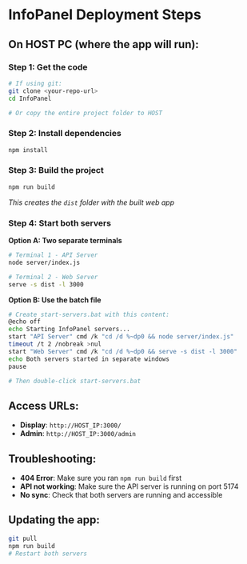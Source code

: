 # InfoPanel Deployment Steps

## On HOST PC (where the app will run):

### Step 1: Get the code
```bash
# If using git:
git clone <your-repo-url>
cd InfoPanel

# Or copy the entire project folder to HOST
```

### Step 2: Install dependencies
```bash
npm install
```

### Step 3: Build the project
```bash
npm run build
```
*This creates the `dist` folder with the built web app*

### Step 4: Start both servers
**Option A: Two separate terminals**
```bash
# Terminal 1 - API Server
node server/index.js

# Terminal 2 - Web Server  
serve -s dist -l 3000
```

**Option B: Use the batch file**
```bash
# Create start-servers.bat with this content:
@echo off
echo Starting InfoPanel servers...
start "API Server" cmd /k "cd /d %~dp0 && node server/index.js"
timeout /t 2 /nobreak >nul
start "Web Server" cmd /k "cd /d %~dp0 && serve -s dist -l 3000"
echo Both servers started in separate windows
pause

# Then double-click start-servers.bat
```

## Access URLs:
- **Display**: `http://HOST_IP:3000/`
- **Admin**: `http://HOST_IP:3000/admin`

## Troubleshooting:
- **404 Error**: Make sure you ran `npm run build` first
- **API not working**: Make sure the API server is running on port 5174
- **No sync**: Check that both servers are running and accessible

## Updating the app:
```bash
git pull
npm run build
# Restart both servers
```
